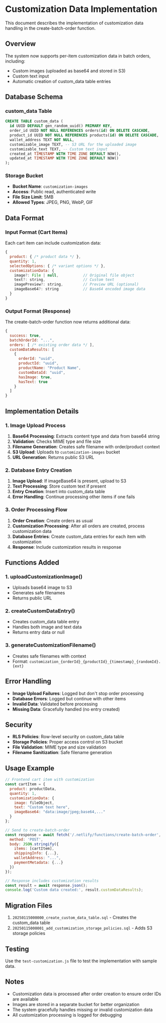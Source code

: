 # Customization Data Implementation

This document describes the implementation of customization data handling in the create-batch-order function.

## Overview

The system now supports per-item customization data in batch orders, including:
- Custom images (uploaded as base64 and stored in S3)
- Custom text input
- Automatic creation of custom_data table entries

## Database Schema

### custom_data Table

```sql
CREATE TABLE custom_data (
  id UUID DEFAULT gen_random_uuid() PRIMARY KEY,
  order_id UUID NOT NULL REFERENCES orders(id) ON DELETE CASCADE,
  product_id UUID NOT NULL REFERENCES products(id) ON DELETE CASCADE,
  wallet_address TEXT NOT NULL,
  customizable_image TEXT, -- S3 URL for the uploaded image
  customizable_text TEXT, -- Custom text input
  created_at TIMESTAMP WITH TIME ZONE DEFAULT NOW(),
  updated_at TIMESTAMP WITH TIME ZONE DEFAULT NOW()
);
```

### Storage Bucket

- **Bucket Name**: `customization-images`
- **Access**: Public read, authenticated write
- **File Size Limit**: 5MB
- **Allowed Types**: JPEG, PNG, WebP, GIF

## Data Format

### Input Format (Cart Items)

Each cart item can include customization data:

```javascript
{
  product: { /* product data */ },
  quantity: 1,
  selectedOptions: { /* variant options */ },
  customizationData: {
    image?: File | null,           // Original file object
    text?: string,                 // Custom text
    imagePreview?: string,         // Preview URL (optional)
    imageBase64?: string           // Base64 encoded image data
  }
}
```

### Output Format (Response)

The create-batch-order function now returns additional data:

```javascript
{
  success: true,
  batchOrderId: "...",
  orders: [ /* existing order data */ ],
  customDataResults: [
    {
      orderId: "uuid",
      productId: "uuid", 
      productName: "Product Name",
      customDataId: "uuid",
      hasImage: true,
      hasText: true
    }
  ]
}
```

## Implementation Details

### 1. Image Upload Process

1. **Base64 Processing**: Extracts content type and data from base64 string
2. **Validation**: Checks MIME type and file size
3. **Filename Generation**: Creates safe filename with order/product context
4. **S3 Upload**: Uploads to `customization-images` bucket
5. **URL Generation**: Returns public S3 URL

### 2. Database Entry Creation

1. **Image Upload**: If imageBase64 is present, upload to S3
2. **Text Processing**: Store custom text if present
3. **Entry Creation**: Insert into custom_data table
4. **Error Handling**: Continue processing other items if one fails

### 3. Order Processing Flow

1. **Order Creation**: Create orders as usual
2. **Customization Processing**: After all orders are created, process customization data
3. **Database Entries**: Create custom_data entries for each item with customization
4. **Response**: Include customization results in response

## Functions Added

### 1. uploadCustomizationImage()
- Uploads base64 image to S3
- Generates safe filenames
- Returns public URL

### 2. createCustomDataEntry()
- Creates custom_data table entry
- Handles both image and text data
- Returns entry data or null

### 3. generateCustomizationFilename()
- Creates safe filenames with context
- Format: `customization_{orderId}_{productId}_{timestamp}_{randomId}.{ext}`

## Error Handling

- **Image Upload Failures**: Logged but don't stop order processing
- **Database Errors**: Logged but continue with other items
- **Invalid Data**: Validated before processing
- **Missing Data**: Gracefully handled (no entry created)

## Security

- **RLS Policies**: Row-level security on custom_data table
- **Storage Policies**: Proper access control on S3 bucket
- **File Validation**: MIME type and size validation
- **Filename Sanitization**: Safe filename generation

## Usage Example

```javascript
// Frontend cart item with customization
const cartItem = {
  product: productData,
  quantity: 1,
  customizationData: {
    image: fileObject,
    text: "Custom text here",
    imageBase64: "data:image/jpeg;base64,..."
  }
};

// Send to create-batch-order
const response = await fetch('/.netlify/functions/create-batch-order', {
  method: 'POST',
  body: JSON.stringify({
    items: [cartItem],
    shippingInfo: {...},
    walletAddress: "...",
    paymentMetadata: {...}
  })
});

// Response includes customization results
const result = await response.json();
console.log('Custom data created:', result.customDataResults);
```

## Migration Files

1. `20250115000000_create_custom_data_table.sql` - Creates the custom_data table
2. `20250115000001_add_customization_storage_policies.sql` - Adds S3 storage policies

## Testing

Use the `test-customization.js` file to test the implementation with sample data.

## Notes

- Customization data is processed after order creation to ensure order IDs are available
- Images are stored in a separate bucket for better organization
- The system gracefully handles missing or invalid customization data
- All customization processing is logged for debugging 